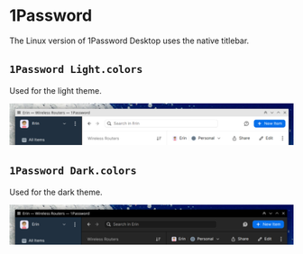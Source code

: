# 1Password

The Linux version of 1Password Desktop uses the native titlebar.

## `1Password Light.colors`

Used for the light theme.

![](light.png)

## `1Password Dark.colors`

Used for the dark theme.

![](dark.png)
